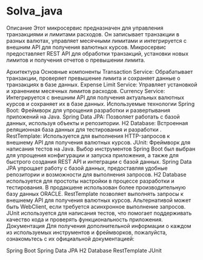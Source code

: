 # Solva_java
Описание
Этот микросервис предназначен для управления транзакциями и лимитами расходов. Он записывает транзакции в разных валютах, управляет месячными лимитами и интегрируется с внешним API для получения валютных курсов. Микросервис предоставляет REST API для обработки транзакций, установки новых лимитов и получения отчетов о превышении лимита.

Архитектура
Основные компоненты
Transaction Service: Обрабатывает транзакции, проверяет превышение лимита и сохраняет данные о транзакциях в базе данных.
Expense Limit Service: Управляет установкой и хранением месячных лимитов расходов.
Currency Service: Интегрируется с внешним API для получения актуальных валютных курсов и сохраняет их в базе данных.
Используемые технологии
Spring Boot: Фреймворк для упрощения разработки и развертывания приложений на Java.
Spring Data JPA: Позволяет работать с базой данных, используя объекты и репозитории.
H2 Database: Встроенная реляционная база данных для тестирования и разработки .
RestTemplate: Используется для выполнения HTTP-запросов к внешнему API для получения валютных курсов.
JUnit: Фреймворк для написания тестов на Java.
Выбор инструментов
Spring Boot был выбран для упрощения конфигурации и запуска приложения, а также для быстрого создания REST API и интеграции с базой данных.
Spring Data JPA упрощает работу с базой данных, предоставляя удобные репозитории и возможности для выполнения запросов.
H2 Database используется для простоты настройки в процессе разработки и тестирования. В продакшене  использован более производительную базу данных ORACLE.
RestTemplate позволяет выполнять запросы к внешнему API для получения валютных курсов. Альтернативой может быть WebClient, если требуется асинхронное выполнение запросов.
JUnit используется для написания тестов, что помогает поддерживать качество кода и проверять функциональность приложения.
Документация
Для получения дополнительной информации о каждом из используемых инструментов и фреймворков, пожалуйста, ознакомьтесь с их официальной документацией:

Spring Boot
Spring Data JPA
H2 Database
RestTemplate
JUnit
